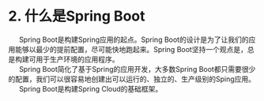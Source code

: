 # 2. 什么是Spring Boot

&ensp; &ensp; Spring Boot是构建Spring应用的起点。Spring Boot的设计是为了让我们的应用能够以最少的提前配置，尽可能快地跑起来。Spring Boot坚持一个观点是，总是构建可用于生产环境的应用程序。   
&ensp; &ensp; Spring Boot简化了基于Spring的应用开发，大多数Spring Boot都只需要很少的配置，我们可以很容易地创建出可以运行的、独立的、生产级别的Sping应用。   
&ensp; &ensp; Spring Boot是构建Spring Cloud的基础框架。